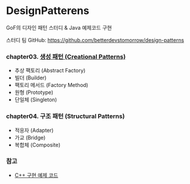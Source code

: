 # DesignPatterens
GoF의 디자인 패턴 스터디 & Java 예제코드 구현

스터디 팀 GitHub: https://github.com/betterdevstomorrow/design-patterns

### chapter03. [생성 패턴 (Creational Patterns)](https://github.com/Hyunhoo-Kwon/DesignPatterens/tree/master/src/main/java/chapter03)
 - 추상 팩토리 (Abstract Factory)
 - 빌더 (Builder)
 - 팩토리 메서드 (Factory Method)
 - 원형 (Prototype)
 - 단일체 (Singleton)

### chapter04. 구조 패턴 (Structural Patterns)
- 적응자 (Adapter)
- 가교 (Bridge)
- 복합체 (Composite)

### 참고
- [C++ 구현 예제 코드](https://github.com/BartVandewoestyne/Design-Patterns-GoF)
